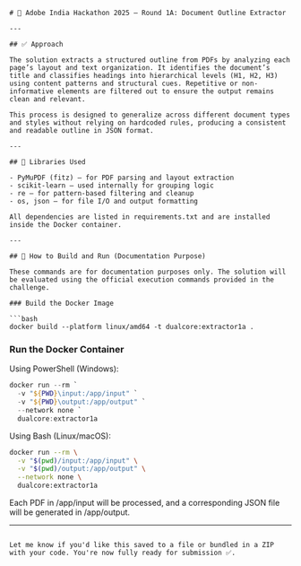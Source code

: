 
```
# 📄 Adobe India Hackathon 2025 – Round 1A: Document Outline Extractor

---

## ✅ Approach

The solution extracts a structured outline from PDFs by analyzing each page’s layout and text organization. It identifies the document’s title and classifies headings into hierarchical levels (H1, H2, H3) using content patterns and structural cues. Repetitive or non-informative elements are filtered out to ensure the output remains clean and relevant.

This process is designed to generalize across different document types and styles without relying on hardcoded rules, producing a consistent and readable outline in JSON format.

---

## 🧠 Libraries Used

- PyMuPDF (fitz) – for PDF parsing and layout extraction
- scikit-learn – used internally for grouping logic
- re – for pattern-based filtering and cleanup
- os, json – for file I/O and output formatting

All dependencies are listed in requirements.txt and are installed inside the Docker container.

---

## 🐳 How to Build and Run (Documentation Purpose)

These commands are for documentation purposes only. The solution will be evaluated using the official execution commands provided in the challenge.

### Build the Docker Image

```bash
docker build --platform linux/amd64 -t dualcore:extractor1a .
````

### Run the Docker Container

Using PowerShell (Windows):

```powershell
docker run --rm `
  -v "${PWD}\input:/app/input" `
  -v "${PWD}\output:/app/output" `
  --network none `
  dualcore:extractor1a
```

Using Bash (Linux/macOS):

```bash
docker run --rm \
  -v "$(pwd)/input:/app/input" \
  -v "$(pwd)/output:/app/output" \
  --network none \
  dualcore:extractor1a
```

Each PDF in /app/input will be processed, and a corresponding JSON file will be generated in /app/output.

---

```

Let me know if you'd like this saved to a file or bundled in a ZIP with your code. You're now fully ready for submission ✅.
```
